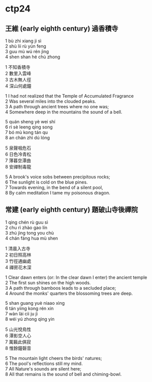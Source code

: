 # ctp24

## 王維 (early eighth century) 過香積寺

1 bù zhi xiang ji sì  
2 shù lii rù yún feng  
3 guu mù wú rén jìng  
4 shen shan hé chù zhong

1 不知香積寺  
2 數里入雲峰  
3 古木無人徑  
4 深山何處鐘

1 I had not realized that the Temple of Accumulated Fragrance  
2 Was several miles into the clouded peaks.  
3 A path through ancient trees where no one was;  
4 Somewhere deep in the mountains the sound of a bell.

5 quán sheng yè wei shí  
6 rì sè leeng qing song  
7 bó mù kong tán qu  
8 an chán zhì dú lóng

5 泉聲咽危石  
6 日色冷青松  
7 薄暮空潭曲  
8 安禪制毒龍

5 A brook's voice sobs between precipitous rocks;  
6 The sunlight is cold on the blue pines.  
7 Towards evening, in the bend of a silent pool,  
8 By calm meditation I tame my poisonous dragon.

## 常建 (early eighth century) 題破山寺後禪院

1 qing chén rù guu sì  
2 chu rì zhào gao lín  
3 zhú jìng tong you chù  
4 chán fáng hua mù shen

1 清晨入古寺  
2 初日照高林  
3 竹徑通幽處  
4 禪房花木深

1 Clear dawn enters (or: In the clear dawn I enter) the ancient temple  
2 The first sun shines on the high woods.  
3 A path through bamboos leads to a secluded place;  
4 Around the monks' quarters the blossoming trees are deep.

5 shan guang yuè niaao xìng  
6 tán yiing kong rén xin  
7 wàn lài cii ju jì  
8 wéi yú zhong qìng yin

5 山光悅鳥性  
6 潭影空人心  
7 萬籟此俱寂  
8 惟餘鐘磬音

5 The mountain light cheers the birds' natures;  
6 The pool's reflections still my mind.  
7 All Nature's sounds are silent here;  
8 All that remains is the sound of bell and chiming-bowl.

